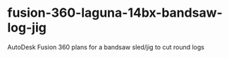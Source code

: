 # fusion-360-laguna-14bx-bandsaw-log-jig
AutoDesk Fusion 360 plans for a bandsaw sled/jig to cut round logs
